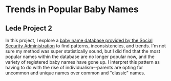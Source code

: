 # Trends in Popular Baby Names
## Lede Project 2

In this project, I explore a [baby name database provided by the Social Security Administration](https://www.ssa.gov/oact/babynames/limits.html) to find patterns, inconsistencies, and trends. I'm not sure my method was super statistically sound, but I did find that the most popular names within the database are no longer popular now, and the variety of registered baby names have gone up. I interpret this pattern as having to do with the rise of individualism--parents are opting for uncommon and unique names over common and "classic" names. 